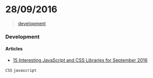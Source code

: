 # 28/09/2016

> [development](#development)


### Development

#### Articles

- [15 Interesting JavaScript and CSS Libraries for September 2016](http://tutorialzine.com/2016/09/15-interesting-javascript-and-css-libraries-for-september-2016/)

`CSS` `javascript`